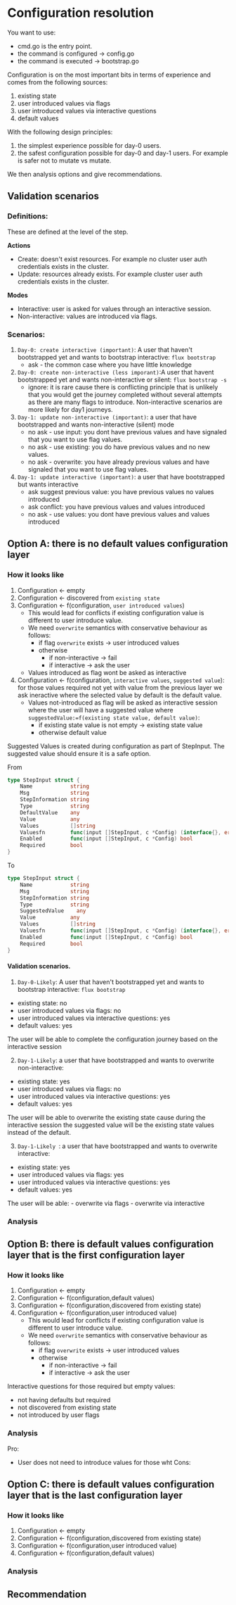 # Configuration resolution

You want to use:

- cmd.go is the entry point.
- the command is configured -> config.go
- the command is executed -> bootstrap.go

Configuration is on the most important bits in terms of experience and comes from the following sources:

1. existing state 
2. user introduced values via flags
3. user introduced values via interactive questions
4. default values

With the following design principles: 
1. the simplest experience possible for day-0 users.
2. the safest configuration possible for day-0 and day-1 users. For example is safer not to mutate vs mutate. 

We then analysis options and give recommendations. 

## Validation scenarios

### Definitions:

These are defined at the level of the step.

**Actions**

- Create: doesn't exist resources. For example no cluster user auth credentials exists in the cluster.  
- Update: resources already exists. For example cluster user auth credentials exists in the cluster.

**Modes**

- Interactive: user is asked for values through an interactive session.
- Non-interactive: values are introduced via flags.

### Scenarios:


1. `Day-0: create interactive (important)`: A user that haven't bootstrapped yet and wants to bootstrap interactive: `flux bootstrap`
   - ask - the common case where you have little knowledge
2. `Day-0: create non-interactive (less imporant)`:A user that havent bootstrapped yet and wants non-interactive or silent: `flux bootstrap -s`
   - ignore: it is rare cause there is conflicting principle that is unlikely that you would get the journey completed without
     several attempts as there are many flags to introduce. Non-interactive scenarios are more likely for day1 journeys.
3. `Day-1: update non-interactive (important)`: a user that have bootstrapped and wants non-interactive (silent) mode
    - no ask - use input: you dont have previous values and have signaled that you want to use flag values.
    - no ask - use existing: you do have previous values and no new values.
    - no ask - overwrite: you have already previous values and have signaled that you want to use flag values. 
4. `Day-1: update interactive (important)`: a user that have bootstrapped but wants interactive
    - ask suggest previous value: you have previous values no values introduced
    - ask conflict: you have previous values and values introduced
    - no ask - use values: you dont have previous values and values introduced

## Option A: there is no default values configuration layer


### How it looks like 

1. Configuration <- empty
2. Configuration <- discovered from `existing state`
3. Configuration <- f(configuration, `user introduced values`)
    - This would lead for conflicts if existing configuration value is different to user introduce value.
    - We need `overwrite` semantics with conservative behaviour as follows:
        - if flag `overwrite` exists -> user introduced values
        - otherwise
            - if non-interactive -> fail
            - if interactive -> ask the user
    - Values introduced as flag wont be asked as interactive 
4. Configuration <- f(configuration, `interactive values`, `suggested value`): for those values required not yet with value from the previous layer we ask ineractive where the selected value 
   by default is the default value. 
   - Values not-introduced as flag will be asked as interactive session where the user will have a suggested value 
   where `suggestedValue:=f(existing state value, default value)`:
      - if existing state value is not empty -> existing state value
      - otherwise default value

Suggested Values is created during configuration as part of StepInput. The suggested value should ensure it is a safe option. 

From 

```go 
type StepInput struct {
	Name            string
	Msg             string
	StepInformation string
	Type            string
	DefaultValue    any
	Value           any
	Values          []string
	Valuesfn        func(input []StepInput, c *Config) (interface{}, error)
	Enabled         func(input []StepInput, c *Config) bool
	Required        bool
}
```

To 

```go 
type StepInput struct {
	Name            string
	Msg             string
	StepInformation string
	Type            string
	SuggestedValue    any
	Value           any
	Values          []string
	Valuesfn        func(input []StepInput, c *Config) (interface{}, error)
	Enabled         func(input []StepInput, c *Config) bool
	Required        bool
}
```

#### Validation scenarios.

1. `Day-0-Likely`: A user that haven't bootstrapped yet and wants to bootstrap interactive: `flux bootstrap`

- existing state: no
- user introduced values via flags: no
- user introduced values via interactive questions: yes
- default values: yes

The user will be able to complete the configuration journey based on the interactive session

2. `Day-1-Likely`: a user that have bootstrapped and wants to overwrite non-interactive:

- existing state: yes
- user introduced values via flags: no
- user introduced values via interactive questions: yes
- default values: yes

The user will be able to overwrite the existing state cause during the interactive session the suggested value 
will be the existing state values instead of the default.


3. `Day-1-Likely `: a user that have bootstrapped and wants to overwrite interactive:

- existing state: yes
- user introduced values via flags: yes
- user introduced values via interactive questions: yes
- default values: yes

The user will be able:
    - overwrite via flags
    - overwrite via interactive 


### Analysis

## Option B: there is default values configuration layer that is the first configuration layer

### How it looks like

1. Configuration <- empty
2. Configuration <- f(configuration,default values)
3. Configuration <- f(configuration,discovered from existing state)
4. Configuration <- f(configuration,user introduced value)
    - This would lead for conflicts if existing configuration value is different to user introduce value.
    - We need `overwrite` semantics with conservative behaviour as follows:
        - if flag `overwrite` exists -> user introduced values
        - otherwise
            - if non-interactive -> fail
            - if interactive -> ask the user

Interactive questions for those required but empty values:
- not having defaults but required
- not discovered from existing state
- not introduced by user flags

### Analysis

Pro:
- User does not need to introduce values for those wht
Cons:

## Option C: there is default values configuration layer that is the last configuration layer

### How it looks like

1. Configuration <- empty
2. Configuration <- f(configuration,discovered from existing state)
3. Configuration <- f(configuration,user introduced value)
4. Configuration <- f(configuration,default values)

### Analysis


## Recommendation 
